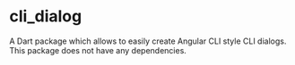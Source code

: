 # cli_dialog

A Dart package which allows to easily create Angular CLI style CLI dialogs.
This package does not have any dependencies.
